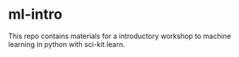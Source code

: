 # ml-intro
This repo contains materials for a introductory workshop to machine learning in python with sci-kit learn.
